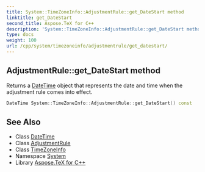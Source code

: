 ```yaml
---
title: System::TimeZoneInfo::AdjustmentRule::get_DateStart method
linktitle: get_DateStart
second_title: Aspose.TeX for C++
description: 'System::TimeZoneInfo::AdjustmentRule::get_DateStart method. Returns a DateTime object that represents the date and time when the adjustment rule comes into effect in C++.'
type: docs
weight: 100
url: /cpp/system/timezoneinfo/adjustmentrule/get_datestart/
---
```

## AdjustmentRule::get_DateStart method


Returns a [DateTime](../../../datetime/) object that represents the date and time when the adjustment rule comes into effect.

```cpp
DateTime System::TimeZoneInfo::AdjustmentRule::get_DateStart() const
```

## See Also

* Class [DateTime](../../../datetime/)
* Class [AdjustmentRule](../)
* Class [TimeZoneInfo](../../)
* Namespace [System](../../../)
* Library [Aspose.TeX for C++](../../../../)
